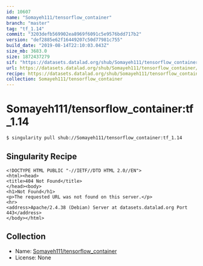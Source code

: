 ```yaml
---
id: 10607
name: "Somayeh111/tensorflow_container"
branch: "master"
tag: "tf_1.14"
commit: "3203defb569902ea8969f6091c5e9576bdd717b2"
version: "def2885e62f16449207c50d77981c755"
build_date: "2019-08-14T22:10:03.043Z"
size_mb: 3683.0
size: 1872437279
sif: "https://datasets.datalad.org/shub/Somayeh111/tensorflow_container/tf_1.14/2019-08-14-3203defb-def2885e/def2885e62f16449207c50d77981c755.sif"
url: https://datasets.datalad.org/shub/Somayeh111/tensorflow_container/tf_1.14/2019-08-14-3203defb-def2885e/
recipe: https://datasets.datalad.org/shub/Somayeh111/tensorflow_container/tf_1.14/2019-08-14-3203defb-def2885e/Singularity
collection: Somayeh111/tensorflow_container
---
```


# Somayeh111/tensorflow_container:tf_1.14

```bash
$ singularity pull shub://Somayeh111/tensorflow_container:tf_1.14
```

## Singularity Recipe

```singularity
<!DOCTYPE HTML PUBLIC "-//IETF//DTD HTML 2.0//EN">
<html><head>
<title>404 Not Found</title>
</head><body>
<h1>Not Found</h1>
<p>The requested URL was not found on this server.</p>
<hr>
<address>Apache/2.4.38 (Debian) Server at datasets.datalad.org Port 443</address>
</body></html>
```

## Collection

 - Name: [Somayeh111/tensorflow_container](https://github.com/Somayeh111/tensorflow_container)
 - License: None

